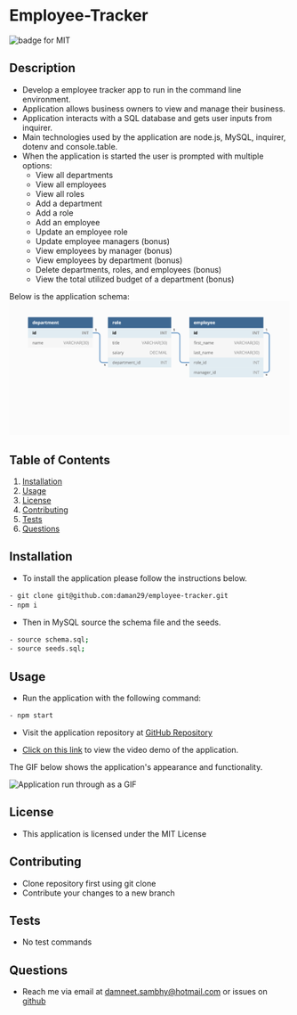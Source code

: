 # Employee-Tracker

![badge for MIT](https://img.shields.io/badge/license-MIT-brightgreen)

## Description
- Develop a employee tracker app to run in the command line environment.
- Application allows business owners to view and manage their business.
- Application interacts with a SQL database and gets user inputs from inquirer.
- Main technologies used by the application are node.js, MySQL, inquirer, dotenv and console.table.
- When the application is started the user is prompted with multiple options:
    - View all departments
    - View all employees
    - View all roles
    - Add a department
    - Add a role
    - Add an employee
    - Update an employee role
    - Update employee managers (bonus)
    - View employees by manager (bonus)
    - View employees by department (bonus)
    - Delete departments, roles, and employees (bonus)
    - View the total utilized budget of a department (bonus)

Below is the application schema:
![Schema for the employees_db database with 3 tables, department, role and employee.](./assets/images/schema.png)

## Table of Contents
1. [Installation](#installation)
2. [Usage](#usage)
3. [License](#license)
4. [Contributing](#contributing)
5. [Tests](#tests)
6. [Questions](#questions)

## Installation
- To install the application please follow the instructions below.
```bash
- git clone git@github.com:daman29/employee-tracker.git
- npm i
```
- Then in MySQL source the schema file and the seeds.
```bash
- source schema.sql;
- source seeds.sql;
```

## Usage
- Run the application with the following command:
```bash
- npm start
```
- Visit the application repository at [GitHub Repository](https://github.com/daman29/employee-tracker)

- [Click on this link](https://youtu.be/EK8SbDy6TwU) to view the video demo of the application.

The GIF below shows the application's appearance and functionality.

![Application run through as a GIF](./assets/images/demo-gif.gif)


## License
- This application is licensed under the MIT License

## Contributing
- Clone repository first using git clone
- Contribute your changes to a new branch

## Tests
- No test commands

## Questions
- Reach me via email at damneet.sambhy@hotmail.com or issues on [github](https://github.com/daman29)